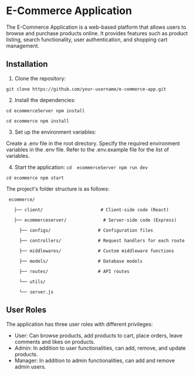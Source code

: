 # E-Commerce Application

The E-Commerce Application is a web-based platform that allows users to browse and purchase products online. It provides features such as product listing, search functionality, user authentication, and shopping cart management.

## Installation

1. Clone the repository:

`git clone https://github.com/your-username/e-commerce-app.git
`

2. Install the dependencies:

 `cd ecommerceServer
npm install`

`cd ecommerce
npm install`

3. Set up the environment variables:


Create a .env file in the root directory.
Specify the required environment variables in the .env file. Refer to the .env.example file for the list of variables.


4. Start the application:
`cd  ecommerceServer
npm run dev`

`cd ecommerce
npm start`

The project's folder structure is as follows:



     ecommerce/

       ├── client/                      # Client-side code (React)

       ├── ecommerceserver/              # Server-side code (Express)

         ├── configs/                  # Configuration files

         ├── controllers/              # Request handlers for each route

         ├── middlewares/              # Custom middleware functions

         ├── models/                   # Database models

         ├── routes/                   # API routes

         └── utils/  

         └── server.js  
        
  ## User Roles
  
  The application has three user roles with different privileges:

- User: Can browse products, add products to cart, place orders, leave comments and likes on products.
- Admin: In addition to user functionalities, can add, remove, and update products.
- Manager: In addition to admin functionalities, can add and remove admin users.

